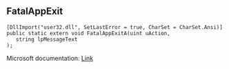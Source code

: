 ## FatalAppExit

```
[DllImport("user32.dll", SetLastError = true, CharSet = CharSet.Ansi)]
public static extern void FatalAppExitA(uint uAction,
   string lpMessageText
);
```

Microsoft documentation: [Link](https://learn.microsoft.com/en-us/windows/win32/api/errhandlingapi/nf-errhandlingapi-fatalappexita)
